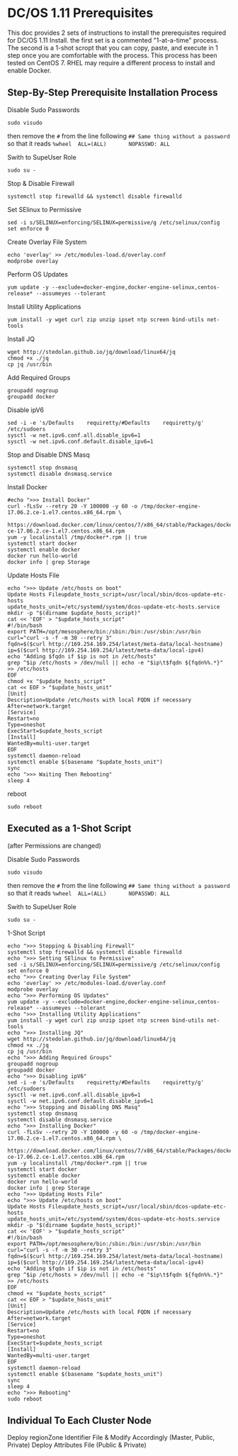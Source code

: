# DC/OS 1.11 Prerequisites
This doc provides 2 sets of instructions to install the prerequisites required for DC/OS 1.11 Install.  the first set is a commented "1-at-a-time" process.  The second is a 1-shot scropt that you can copy, paste, and execute in 1 step once you are comfortable with the process.  This process has been tested on CentOS 7.  RHEL may require a different process to install and enable Docker.

## Step-By-Step Prerequisite Installation Process

Disable Sudo Passwords
```
sudo visudo
```
then remove the `#` from the line following `## Same thing without a password` so that it reads `%wheel  ALL=(ALL)       NOPASSWD: ALL`

Swith to SupeUser Role
```
sudo su -
```

Stop & Disable Firewall
```
systemctl stop firewalld && systemctl disable firewalld
```

Set SElinux to Permissive
```
sed -i s/SELINUX=enforcing/SELINUX=permissive/g /etc/selinux/config
set enforce 0
```

Create Overlay File System
```
echo 'overlay' >> /etc/modules-load.d/overlay.conf
modprobe overlay
```

Perform OS Updates
```
yum update -y --exclude=docker-engine,docker-engine-selinux,centos-release* --assumeyes --tolerant
```

Install Utility Applications
```
yum install -y wget curl zip unzip ipset ntp screen bind-utils net-tools
```

Install JQ
```
wget http://stedolan.github.io/jq/download/linux64/jq
chmod +x ./jq
cp jq /usr/bin
```

Add Required Groups
```
groupadd nogroup
groupadd docker
```

Disable ipV6
```
sed -i -e 's/Defaults    requiretty/#Defaults    requiretty/g' /etc/sudoers
sysctl -w net.ipv6.conf.all.disable_ipv6=1
sysctl -w net.ipv6.conf.default.disable_ipv6=1
```

Stop and Disable DNS Masq
```
systemctl stop dnsmasq
systemctl disable dnsmasq.service
```

Install Docker
```
#echo ">>> Install Docker"
curl -fLsSv --retry 20 -Y 100000 -y 60 -o /tmp/docker-engine-17.06.2.ce-1.el7.centos.x86_64.rpm \
  https://download.docker.com/linux/centos/7/x86_64/stable/Packages/docker-ce-17.06.2.ce-1.el7.centos.x86_64.rpm
yum -y localinstall /tmp/docker*.rpm || true
systemctl start docker
systemctl enable docker
docker run hello-world
docker info | grep Storage
```

Update Hosts File
```
echo ">>> Update /etc/hosts on boot"
Update Hosts Fileupdate_hosts_script=/usr/local/sbin/dcos-update-etc-hosts
update_hosts_unit=/etc/systemd/system/dcos-update-etc-hosts.service
mkdir -p "$(dirname $update_hosts_script)"
cat << 'EOF' > "$update_hosts_script"
#!/bin/bash
export PATH=/opt/mesosphere/bin:/sbin:/bin:/usr/sbin:/usr/bin
curl="curl -s -f -m 30 --retry 3"
fqdn=$($curl http://169.254.169.254/latest/meta-data/local-hostname)
ip=$($curl http://169.254.169.254/latest/meta-data/local-ipv4)
echo "Adding $fqdn if $ip is not in /etc/hosts"
grep ^$ip /etc/hosts > /dev/null || echo -e "$ip\t$fqdn ${fqdn%%.*}" >> /etc/hosts
EOF
chmod +x "$update_hosts_script"
cat << EOF > "$update_hosts_unit"
[Unit]
Description=Update /etc/hosts with local FQDN if necessary
After=network.target
[Service]
Restart=no
Type=oneshot
ExecStart=$update_hosts_script
[Install]
WantedBy=multi-user.target
EOF
systemctl daemon-reload
systemctl enable $(basename "$update_hosts_unit")
sync
echo ">>> Waiting Then Rebooting"
sleep 4
```

reboot
```
sudo reboot
```

## Executed as a 1-Shot Script 
(after Permissions are changed)

Disable Sudo Passwords
```
sudo visudo
```
then remove the `#` from the line following `## Same thing without a password` so that it reads `%wheel  ALL=(ALL)       NOPASSWD: ALL`

Swith to SupeUser Role
```
sudo su -
```
1-Shot Script
```
echo ">>> Stopping & Disabling Firewall"
systemctl stop firewalld && systemctl disable firewalld
echo ">>> Setting SElinux to Permissive"
sed -i s/SELINUX=enforcing/SELINUX=permissive/g /etc/selinux/config
set enforce 0
echo ">>> Creating Overlay File System"
echo 'overlay' >> /etc/modules-load.d/overlay.conf
modprobe overlay
echo ">>> Performing OS Updates"
yum update -y --exclude=docker-engine,docker-engine-selinux,centos-release* --assumeyes --tolerant
echo ">>> Installing Utility Applications"
yum install -y wget curl zip unzip ipset ntp screen bind-utils net-tools
echo ">>> Installing JQ"
wget http://stedolan.github.io/jq/download/linux64/jq
chmod +x ./jq
cp jq /usr/bin
echo ">>> Adding Required Groups"
groupadd nogroup
groupadd docker
echo ">>> Disabling ipV6"
sed -i -e 's/Defaults    requiretty/#Defaults    requiretty/g' /etc/sudoers
sysctl -w net.ipv6.conf.all.disable_ipv6=1
sysctl -w net.ipv6.conf.default.disable_ipv6=1
echo ">>> Stopping and Disabling DNS Masq"
systemctl stop dnsmasq
systemctl disable dnsmasq.service
echo ">>> Installing Docker"
curl -fLsSv --retry 20 -Y 100000 -y 60 -o /tmp/docker-engine-17.06.2.ce-1.el7.centos.x86_64.rpm \
  https://download.docker.com/linux/centos/7/x86_64/stable/Packages/docker-ce-17.06.2.ce-1.el7.centos.x86_64.rpm
yum -y localinstall /tmp/docker*.rpm || true
systemctl start docker
systemctl enable docker
docker run hello-world
docker info | grep Storage
echo ">>> Updating Hosts File"
echo ">>> Update /etc/hosts on boot"
Update Hosts Fileupdate_hosts_script=/usr/local/sbin/dcos-update-etc-hosts
update_hosts_unit=/etc/systemd/system/dcos-update-etc-hosts.service
mkdir -p "$(dirname $update_hosts_script)"
cat << 'EOF' > "$update_hosts_script"
#!/bin/bash
export PATH=/opt/mesosphere/bin:/sbin:/bin:/usr/sbin:/usr/bin
curl="curl -s -f -m 30 --retry 3"
fqdn=$($curl http://169.254.169.254/latest/meta-data/local-hostname)
ip=$($curl http://169.254.169.254/latest/meta-data/local-ipv4)
echo "Adding $fqdn if $ip is not in /etc/hosts"
grep ^$ip /etc/hosts > /dev/null || echo -e "$ip\t$fqdn ${fqdn%%.*}" >> /etc/hosts
EOF
chmod +x "$update_hosts_script"
cat << EOF > "$update_hosts_unit"
[Unit]
Description=Update /etc/hosts with local FQDN if necessary
After=network.target
[Service]
Restart=no
Type=oneshot
ExecStart=$update_hosts_script
[Install]
WantedBy=multi-user.target
EOF
systemctl daemon-reload
systemctl enable $(basename "$update_hosts_unit")
sync
sleep 4
echo ">>> Rebooting"
sudo reboot
```


## Individual To Each Cluster Node

Deploy regionZone Identifier File & Modify Accordingly (Master, Public, Private)
Deploy Attributes File (Public & Private)

